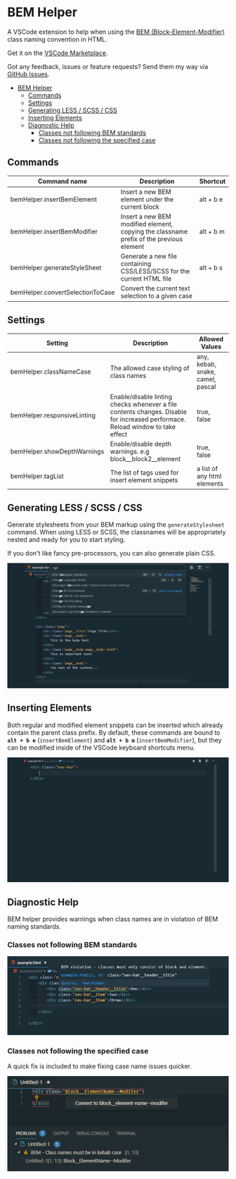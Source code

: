 # BEM Helper

A VSCode extension to help when using the [BEM (Block-Element-Modifier)](http://getbem.com/naming) class naming convention in HTML.

Get it on the [VSCode Marketplace](https://marketplace.visualstudio.com/items?itemName=Box-Of-Hats.bemhelper).

Got any feedback, issues or feature requests? Send them my way via [GitHub Issues](https://github.com/Box-Of-Hats/Bem-VSCode-Extension/issues/new).

- [BEM Helper](#bem-helper)
  - [Commands](#commands)
  - [Settings](#settings)
  - [Generating LESS / SCSS / CSS](#generating-less--scss--css)
  - [Inserting Elements](#inserting-elements)
  - [Diagnostic Help](#diagnostic-help)
    - [Classes not following BEM standards](#classes-not-following-bem-standards)
    - [Classes not following the specified case](#classes-not-following-the-specified-case)

## Commands

| Command name                     | Description                                                                             | Shortcut  |
| -------------------------------- | --------------------------------------------------------------------------------------- | --------- |
| bemHelper.insertBemElement       | Insert a new BEM element under the current block                                        | alt + b e |
| bemHelper.insertBemModifier      | Insert a new BEM modified element, copying the classname prefix of the previous element | alt + b m |
| bemHelper.generateStyleSheet     | Generate a new file containing CSS/LESS/SCSS for the current HTML file                  | alt + b s |
| bemHelper.convertSelectionToCase | Convert the current text selection to a given case                                      |           |

## Settings

| Setting                     | Description                                                                                                                    | Allowed Values                   |
| --------------------------- | ------------------------------------------------------------------------------------------------------------------------------ | -------------------------------- |
| bemHelper.classNameCase     | The allowed case styling of class names                                                                                        | any, kebab, snake, camel, pascal |
| bemHelper.responsiveLinting | Enable/disable linting checks whenever a file contents changes. Disable for increased performace. Reload window to take effect | true, false                      |
| bemHelper.showDepthWarnings | Enable/disable depth warnings. e.g block\_\_block2\_\_element                                                                  | true, false                      |
| bemHelper.tagList           | The list of tags used for insert element snippets                                                                              | a list of any html elements      |

## Generating LESS / SCSS / CSS

Generate stylesheets from your BEM markup using the `generateStylesheet` command. When using LESS or SCSS, the classnames will be appropriately nested and ready for you to start styling.

If you don't like fancy pre-processors, you can also generate plain CSS.

![Generating a stylesheet from HTML](images/generate_stylesheet.gif)

## Inserting Elements

Both regular and modified element snippets can be inserted which already contain the parent class prefix. By default, these commands are bound to **`alt + b e`** (`insertBemElement`) and **`alt + b m`** (`insertBemModifier`), but they can be modified inside of the VSCode keyboard shortcuts menu.

![Inserting a BEM child element](images/add_child_element.gif)

## Diagnostic Help

BEM helper provides warnings when class names are in violation of BEM naming standards.

### Classes not following BEM standards

![Class name warnings](images/diagnostics_example.png)

### Classes not following the specified case

A quick fix is included to make fixing case name issues quicker.

![Code quick fix for incorrect class name casing](images/quickfix.png)
